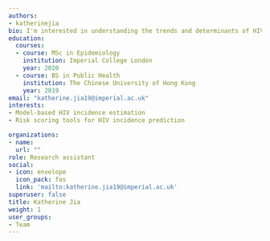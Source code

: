 ```yaml
---
authors:
- katherinejia
bio: I'm interested in understanding the trends and determinants of HIV epidemics through literature review and mathematical modelling.
education:
  courses:
  - course: MSc in Epidemiology
    institution: Imperial College London
    year: 2020
  - course: BS in Public Health
    institution: The Chinese University of Hong Kong
    year: 2019
email: "katherine.jia19@imperial.ac.uk"
interests:
- Model-based HIV incidence estimation
- Risk scoring tools for HIV incidence prediction

organizations:
- name: 
  url: ""
role: Research assistant
social:
- icon: envelope
  icon_pack: fas
  link: 'mailto:katherine.jia19@imperial.ac.uk'
superuser: false
title: Katherine Jia
weight: 1
user_groups:
- Team
---
```

